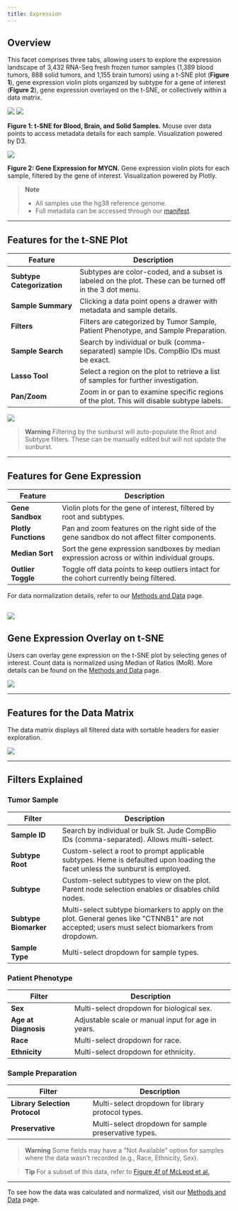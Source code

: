 ```yaml
---
title: Expression
---
```


## Overview

This facet comprises three tabs, allowing users to explore the expression landscape of 3,432 RNA-Seq fresh frozen tumor samples (1,389 blood tumors, 888 solid tumors, and 1,155 brain tumors) using a t-SNE plot (**Figure 1**), gene expression violin plots organized by subtype for a gene of interest (**Figure 2**), gene expression overlayed on the t-SNE, or collectively within a data matrix.

![](./expression-t-sne-initial-screen.png)
![](./expression-t-sne-sample-view.png)

**Figure 1: t-SNE for Blood, Brain, and Solid Samples.** Mouse over data points to access metadata details for each sample. Visualization powered by D3.

![](./expression-gene-violin-plots.png)

**Figure 2: Gene Expression for MYCN.** Gene expression violin plots for each sample, filtered by the gene of interest. Visualization powered by Plotly.

> **Note**
> - All samples use the hg38 reference genome.
> - Full metadata can be accessed through our [manifest](https://platform.stjude.cloud/api/v1/manifest).

---

## Features for the t-SNE Plot

| Feature                    | Description                                                                                               |
| -------------------------- | --------------------------------------------------------------------------------------------------------- |
| **Subtype Categorization** | Subtypes are color-coded, and a subset is labeled on the plot. These can be turned off in the 3 dot menu. |
| **Sample Summary**         | Clicking a data point opens a drawer with metadata and sample details.                                    |
| **Filters**                | Filters are categorized by Tumor Sample, Patient Phenotype, and Sample Preparation.                       |
| **Sample Search**          | Search by individual or bulk (comma-separated) sample IDs. CompBio IDs must be exact.                     |
| **Lasso Tool**             | Select a region on the plot to retrieve a list of samples for further investigation.                      |
| **Pan/Zoom**               | Zoom in or pan to examine specific regions of the plot. This will disable subtype labels.                 |

![](./expression-t-sne-features-overview.gif)

> **Warning**
> Filtering by the sunburst will auto-populate the Root and Subtype filters. These can be manually edited but will not update the sunburst.

---

## Features for Gene Expression

| Feature              | Description                                                                                  |
| -------------------- | -------------------------------------------------------------------------------------------- |
| **Gene Sandbox**     | Violin plots for the gene of interest, filtered by root and subtypes.                        |
| **Plotly Functions** | Pan and zoom features on the right side of the gene sandbox do not affect filter components. |
| **Median Sort**      | Sort the gene expression sandboxes by median expression across or within individual groups.  |
| **Outlier Toggle**   | Toggle off data points to keep outliers intact for the cohort currently being filtered.      |

For data normalization details, refer to our [Methods and Data](https://university.stjude.cloud/docs/pecan/methods-data/) page.

![](./expression-violin-plots.gif)
---

## Gene Expression Overlay on t-SNE

Users can overlay gene expression on the t-SNE plot by selecting genes of interest. Count data is normalized using Median of Ratios (MoR). More details can be found on the [Methods and Data](https://university.stjude.cloud/docs/pecan/methods-data/) page.

![](./expression-gene-expression-toggle.gif)

---

## Features for the Data Matrix

The data matrix displays all filtered data with sortable headers for easier exploration.

![](./expression-data-sortable-columns.gif)

---

## Filters Explained

### Tumor Sample

| Filter                | Description                                                                                                                                     |
| --------------------- | ----------------------------------------------------------------------------------------------------------------------------------------------- |
| **Sample ID**         | Search by individual or bulk St. Jude CompBio IDs (comma-separated). Allows multi-select.                                                       |
| **Subtype Root**      | Custom-select a root to prompt applicable subtypes. Heme is defaulted upon loading the facet unless the sunburst is employed.                   |
| **Subtype**           | Custom-select subtypes to view on the plot. Parent node selection enables or disables child nodes.                                              |
| **Subtype Biomarker** | Multi-select subtype biomarkers to apply on the plot. General genes like "CTNNB1" are not accepted; users must select biomarkers from dropdown. |
| **Sample Type**       | Multi-select dropdown for sample types.                                                                                                         |

### Patient Phenotype

| Filter               | Description                                        |
| -------------------- | -------------------------------------------------- |
| **Sex**              | Multi-select dropdown for biological sex.          |
| **Age at Diagnosis** | Adjustable scale or manual input for age in years. |
| **Race**             | Multi-select dropdown for race.                    |
| **Ethnicity**        | Multi-select dropdown for ethnicity.               |

### Sample Preparation

| Filter                         | Description                                          |
| ------------------------------ | ---------------------------------------------------- |
| **Library Selection Protocol** | Multi-select dropdown for library protocol types.    |
| **Preservative**               | Multi-select dropdown for sample preservative types. |

> **Warning**
> Some fields may have a "Not Available" option for samples where the data wasn't recorded (e.g., Race, Ethnicity, Sex).

> **Tip**
> For a subset of this data, refer to [Figure 4f of McLeod et al.](https://cancerdiscovery.aacrjournals.org/content/11/5/1082.long)

---

To see how the data was calculated and normalized, visit our [Methods and Data](https://university.stjude.cloud/docs/pecan/methods-data/) page.
